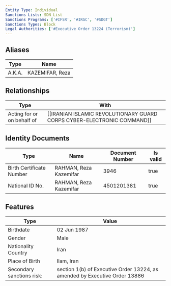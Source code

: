 ```yaml
---
Entity Type: Individual
Sanctions Lists: SDN List
Sanctions Programs: ['#IFSR', '#IRGC', '#SDGT']
Sanctions Types: Block
Legal Authorities: ['#Executive Order 13224 (Terrorism)']
---
```


## Aliases
| Type  | Name      | 
|-------|-----------|
| A.K.A. | KAZEMIFAR, Reza |

## Relationships
| Type  | With      | 
|-------|-----------|
| Acting for or on behalf of | [[IRANIAN ISLAMIC REVOLUTIONARY GUARD CORPS CYBER-ELECTRONIC COMMAND]] |

## Identity Documents
| Type  | Name      | Document Number | Is valid |
|-------|-----------|-----------------|----------|
| Birth Certificate Number | RAHMAN, Reza Kazemifar | 3946 | true |
| National ID No. | RAHMAN, Reza Kazemifar | 4501201381 | true |

## Features
| Type  | Value      |
|-------|------------|
| Birthdate | 02 Jun 1987 |
| Gender | Male |
| Nationality Country | Iran |
| Place of Birth | Ilam, Iran |
| Secondary sanctions risk: | section 1(b) of Executive Order 13224, as amended by Executive Order 13886 |
